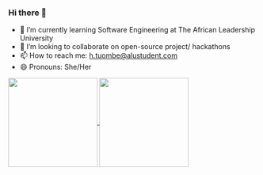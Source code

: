 ### Hi there 👋

- 🌱 I’m currently learning Software Engineering at The African Leadership University
- 👯 I’m looking to collaborate on open-source project/ hackathons 
- 📫 How to reach me: h.tuombe@alustudent.com
- 😄 Pronouns: She/Her

<a href="https://github.com/anuraghazra/github-readme-stats">
  <img height="180" align="center" src="https://github-readme-stats.vercel.app/api?username=henriettetuombe&show_icons=true&layout=compact" />
</a>
<a href="https://github.com/anuraghazra/convoychat">
  <img height="180" align="center" src="https://github-readme-stats.vercel.app/api/top-langs/?username=henriettetuombe&langs_count=&&layout=compact" />
</a>
